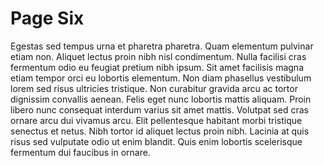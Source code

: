 # Page Six

Egestas sed tempus urna et pharetra pharetra. Quam elementum pulvinar etiam non. Aliquet lectus proin nibh nisl condimentum. Nulla facilisi cras fermentum odio eu feugiat pretium nibh ipsum. Sit amet facilisis magna etiam tempor orci eu lobortis elementum. Non diam phasellus vestibulum lorem sed risus ultricies tristique. Non curabitur gravida arcu ac tortor dignissim convallis aenean. Felis eget nunc lobortis mattis aliquam. Proin libero nunc consequat interdum varius sit amet mattis. Volutpat sed cras ornare arcu dui vivamus arcu. Elit pellentesque habitant morbi tristique senectus et netus. Nibh tortor id aliquet lectus proin nibh. Lacinia at quis risus sed vulputate odio ut enim blandit. Quis enim lobortis scelerisque fermentum dui faucibus in ornare.

